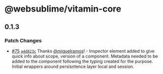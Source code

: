 # @websublime/vitamin-core

## 0.1.3

### Patch Changes

- [#75](https://github.com/websublime/vitamin/pull/75) [`a4d823c`](https://github.com/websublime/vitamin/commit/a4d823c01bb1e8d66f20f2954737f45bb80656ba) Thanks [@miguelramos](https://github.com/miguelramos)! - Inspector element added to give quick info about scope, version of a component. Metadata needed to be added to the component following the typing created for the purpose. Initial wrappers around persisntence layer local and session.
